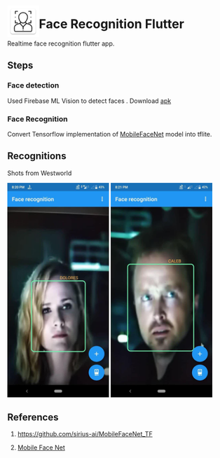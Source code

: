 <img src="/android/app/src/main/res/mipmap-hdpi/ic_launcher.png" align="left"
     alt="Face recognition">
# Face Recognition Flutter

Realtime face recognition flutter app.

## Steps

### Face detection

Used Firebase ML Vision to detect faces . Download [apk](/Face%20Recognition.apk)

### Face Recognition

Convert Tensorflow implementation of [MobileFaceNet](https://github.com/sirius-ai/MobileFaceNet_TF) model into tflite.

## Recognitions

Shots from Westworld 

<p float="left">
  <img src="images/rec1.jpg" width="46% height="100" />
  <img src="images/rec2.jpg" width="46%" /> 
</p>

## References

1. <https://github.com/sirius-ai/MobileFaceNet_TF>

2. [Mobile Face Net](https://arxiv.org/ftp/arxiv/papers/1804/1804.07573.pdf)
